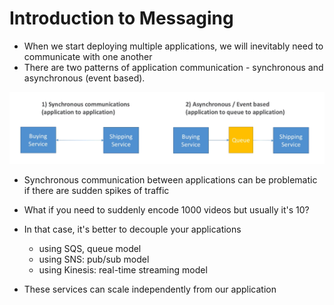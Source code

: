 # Introduction to Messaging

- When we start deploying multiple applications, we will inevitably need to communicate with one another
- There are two patterns of application communication - synchronous and asynchronous (event based).

![](img/2022-04-27-06-19-37.png)

- Synchronous communication between applications can be problematic if there are sudden spikes of traffic
- What if you need to suddenly encode 1000 videos but usually it's 10?

- In that case, it's better to decouple your applications
    - using SQS, queue model
    - using SNS: pub/sub model
    - using Kinesis: real-time streaming model

- These services can scale independently from our application